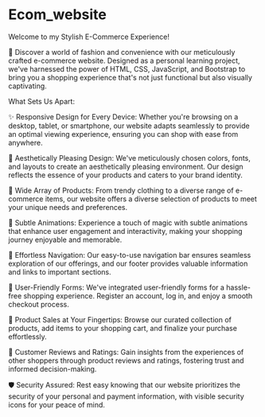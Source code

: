 # Ecom_website

Welcome to my Stylish E-Commerce Experience!

🌟 Discover a world of fashion and convenience with our meticulously crafted e-commerce website. Designed as a personal learning project, we've harnessed the power of HTML, CSS, JavaScript, and Bootstrap to bring you a shopping experience that's not just functional but also visually captivating.

What Sets Us Apart:

✨ Responsive Design for Every Device: Whether you're browsing on a desktop, tablet, or smartphone, our website adapts seamlessly to provide an optimal viewing experience, ensuring you can shop with ease from anywhere.

🎨 Aesthetically Pleasing Design: We've meticulously chosen colors, fonts, and layouts to create an aesthetically pleasing environment. Our design reflects the essence of your products and caters to your brand identity.

💼 Wide Array of Products: From trendy clothing to a diverse range of e-commerce items, our website offers a diverse selection of products to meet your unique needs and preferences.

🌟 Subtle Animations: Experience a touch of magic with subtle animations that enhance user engagement and interactivity, making your shopping journey enjoyable and memorable.

🚀 Effortless Navigation: Our easy-to-use navigation bar ensures seamless exploration of our offerings, and our footer provides valuable information and links to important sections.

💼 User-Friendly Forms: We've integrated user-friendly forms for a hassle-free shopping experience. Register an account, log in, and enjoy a smooth checkout process.

🛒 Product Sales at Your Fingertips: Browse our curated collection of products, add items to your shopping cart, and finalize your purchase effortlessly.

💬 Customer Reviews and Ratings: Gain insights from the experiences of other shoppers through product reviews and ratings, fostering trust and informed decision-making.

🛡️ Security Assured: Rest easy knowing that our website prioritizes the security of your personal and payment information, with visible security icons for your peace of mind.
